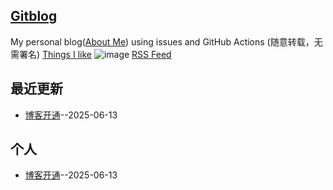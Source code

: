 ## [Gitblog](https://yihong0618.github.io/gitblog/)
My personal blog([About Me](https://github.com/yihong0618/gitblog/issues/282)) using issues and GitHub Actions (随意转载，无需署名)
[Things I like](https://github.com/yihong0618/gitblog/issues/311)
![image](https://github.com/user-attachments/assets/a168bf11-661e-4566-b042-7fc9544de528)
[RSS Feed](https://raw.githubusercontent.com/ammplus/gitblog/master/feed.xml)

## 最近更新
- [博客开通](https://github.com/ammplus/gitblog/issues/1)--2025-06-13
## 个人

- [博客开通](https://github.com/ammplus/gitblog/issues/1)--2025-06-13

